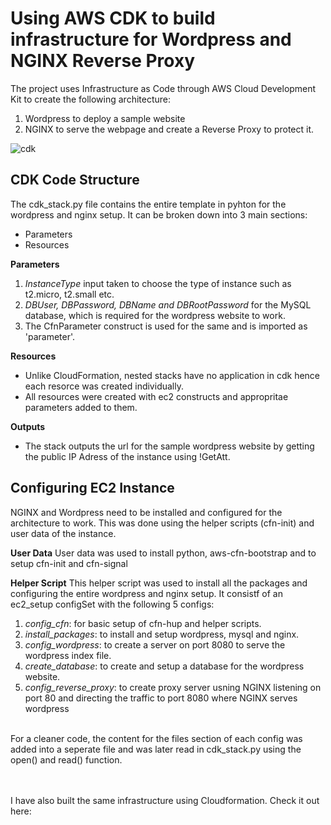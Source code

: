 # **Using AWS CDK to build infrastructure for Wordpress and NGINX Reverse Proxy**

The project uses Infrastructure as Code through AWS Cloud Development Kit to create the following architecture:

1. Wordpress to deploy a sample website
2. NGINX to serve the webpage and create a Reverse Proxy to protect it.



![cdk](https://user-images.githubusercontent.com/68993711/233850449-e246f25c-4b23-497f-a59e-d28ff3094478.png)



## CDK Code Structure

The cdk_stack.py file contains the entire template in pyhton for the wordpress and nginx setup. 
It can be broken down into 3 main sections: 
- Parameters
- Resources

**Parameters**
1. *InstanceType* input taken to choose the type of instance such as t2.micro, t2.small etc.
2. *DBUser, DBPassword, DBName and DBRootPassword* for the MySQL database, which is required for the wordpress website to work.
3. The CfnParameter construct is used for the same and is imported as 'parameter'.

**Resources**
- Unlike CloudFormation, nested stacks have no application in cdk hence each resorce was created individually.
- All resources were created with ec2 constructs and appropritae parameters added to them.

**Outputs**
- The stack outputs the url for the sample wordpress website by getting the public IP Adress of the instance using !GetAtt.


## Configuring EC2 Instance
NGINX and Wordpress need to be installed and configured for the architecture to work. This was done using the helper scripts (cfn-init) and user data of the instance.

**User Data**
User data was used to install python, aws-cfn-bootstrap and to setup cfn-init and cfn-signal

**Helper Script**
This helper script was used to install all the packages and configuring the entire wordpress and nginx setup. It consistf of an ec2_setup configSet with the following 5 configs:
1. *config_cfn*: for basic setup of cfn-hup and helper scripts.
2. *install_packages*: to install and setup wordpress, mysql and nginx. 
3. *config_wordpress*: to create a server on port 8080 to serve the wordpress index file.
4. *create_database*: to create and setup a database for the wordpress website.
5. *config_reverse_proxy*: to create proxy server usning NGINX listening on port 80 and directing the traffic to port 8080 where NGINX serves wordpress
<br />
For a cleaner code, the content for the files section of each config was added into a seperate file and was later read in cdk_stack.py using the open() and read() function.
<br />
<br />
<br />

I have also built the same infrastructure using Cloudformation. Check it out here: 
